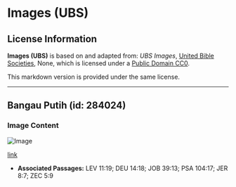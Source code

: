 # Images (UBS)

## License Information

**Images (UBS)** is based on and adapted from: _UBS Images_, [United Bible Societies](https://unitedbiblesocieties.org/), None, which is licensed under a [Public Domain CC0](https://creativecommons.org/public-domain/cc0/).

This markdown version is provided under the same license.



--------------------------------

## Bangau Putih (id: 284024)

### Image Content

![Image](https://cdn.aquifer.bible/aquifer-content/resources/Media/WEB-0912_white_storks.jpg)

[link](https://cdn.aquifer.bible/aquifer-content/resources/Media/WEB-0912_white_storks.jpg)

* **Associated Passages:** LEV 11:19; DEU 14:18; JOB 39:13; PSA 104:17; JER 8:7; ZEC 5:9

